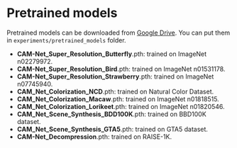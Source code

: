 # Pretrained models
Pretrained models can be downloaded from [Google Drive](https://drive.google.com/drive/folders/1fZSSVJscR0WkWwvnpT5uNepgT62jK5IF?usp=sharing). You can put them in `experiments/pretrained_models` folder.
- **CAM-Net_Super_Resolution_Butterfly**.pth: trained on ImageNet n02279972.
- **CAM-Net_Super_Resolution_Bird**.pth: trained on ImageNet n01531178.
- **CAM-Net_Super_Resolution_Strawberry**.pth: trained on ImageNet n07745940.
- **CAM_Net_Colorization_NCD**.pth: trained on Natural Color Dataset.
- **CAM_Net_Colorization_Macaw**.pth: trained on ImageNet n01818515.
- **CAM_Net_Colorization_Lorikeet**.pth: trained on ImageNet n01820546.
- **CAM_Net_Scene_Synthesis_BDD100K**.pth: trained on BBD100K dataset.
- **CAM_Net_Scene_Synthesis_GTA5**.pth: trained on GTA5 dataset.
- **CAM-Net_Decompression**.pth: trained on RAISE-1K.